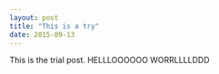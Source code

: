 ```yaml
---
layout: post
title: "This is a try"
date: 2015-09-13
---
```


This is the trial post. HELLLOOOOOO WORRLLLLDDD

